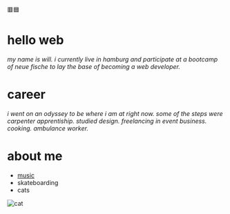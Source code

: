 🟥:blue_square:
# hello web

_my name is will. i currently live in hamburg and participate at a bootcamp of neue fische to lay the base of becoming a web developer._

# career

_i went on an odyssey to be where i am at right now. some of the steps were carpenter apprentiship. studied design. freelancing in event business. cooking. ambulance worker._  

# about me

- [music](https://ryloth.bandcamp.com)
- skateboarding
- cats

![cat](https://media.giphy.com/media/mlvseq9yvZhba/giphy.gif)

